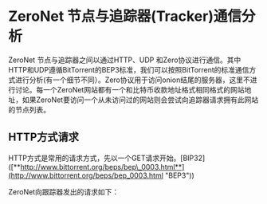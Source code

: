 # ZeroNet 节点与追踪器\(Tracker\)通信分析

ZeroNet 节点与追踪器之间以通过HTTP、UDP 和Zero协议进行通信。其中HTTP和UDP遵循BitTorrent的BEP3标准，我们可以按照BitTorrent的标准通信方式进行分析\(有一个细节不同）。Zero协议用于访问onion结尾的服务器，这里不进行讨论。每一个ZeroNet网站都有一个和比特币收款地址格式相同格式的网站地址，如果ZeroNet要访问一个从未访问过的网站则会尝试向追踪器请求拥有此网站的节点列表。

## HTTP方式请求

HTTP方式是常用的请求方式，先以一个GET请求开始。\[BIP32\]\([**http://www.bittorrent.org/beps/bep\_0003.html**](http://www.bittorrent.org/beps/bep_0003.html "BEP3")\)

ZeroNet向跟踪器发出的请求如下：



